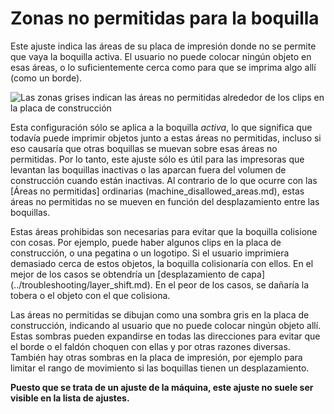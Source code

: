 Zonas no permitidas para la boquilla
====
Este ajuste indica las áreas de su placa de impresión donde no se permite que vaya la boquilla activa. El usuario no puede colocar ningún objeto en esas áreas, o lo suficientemente cerca como para que se imprima algo allí (como un borde).

![Las zonas grises indican las áreas no permitidas alrededor de los clips en la placa de construcción](../images/machine_disallowed_areas.png)

Esta configuración sólo se aplica a la boquilla *activa*, lo que significa que todavía puede imprimir objetos junto a estas áreas no permitidas, incluso si eso causaría que otras boquillas se muevan sobre esas áreas no permitidas. Por lo tanto, este ajuste sólo es útil para las impresoras que levantan las boquillas inactivas o las aparcan fuera del volumen de construcción cuando están inactivas. Al contrario de lo que ocurre con las [Áreas no permitidas] ordinarias (machine_disallowed_areas.md), estas áreas no permitidas no se mueven en función del desplazamiento entre las boquillas.

Estas áreas prohibidas son necesarias para evitar que la boquilla colisione con cosas. Por ejemplo, puede haber algunos clips en la placa de construcción, o una pegatina o un logotipo. Si el usuario imprimiera demasiado cerca de estos objetos, la boquilla colisionaría con ellos. En el mejor de los casos se obtendría un [desplazamiento de capa] (../troubleshooting/layer_shift.md). En el peor de los casos, se dañaría la tobera o el objeto con el que colisiona.

Las áreas no permitidas se dibujan como una sombra gris en la placa de construcción, indicando al usuario que no puede colocar ningún objeto allí. Estas sombras pueden expandirse en todas las direcciones para evitar que el borde o el faldón choquen con ellas y por otras razones diversas. También hay otras sombras en la placa de impresión, por ejemplo para limitar el rango de movimiento si las boquillas tienen un desplazamiento.

**Puesto que se trata de un ajuste de la máquina, este ajuste no suele ser visible en la lista de ajustes.**